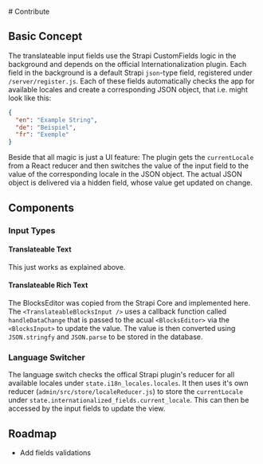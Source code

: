 # Contribute

## Basic Concept
The translateable input fields use the Strapi CustomFields logic in the background and depends on the official Internationalization plugin. Each field in the background is a default Strapi `json`-type field, registered under `/server/register.js`. Each of these fields automatically checks the app for available locales and create a corresponding JSON object, that i.e. might look like this:

```json
{
  "en": "Example String",
  "de": "Beispiel",
  "fr": "Exemple"
}
```

Beside that all magic is just a UI feature: The plugin gets the `currentLocale` from a React reducer and then switches the value of the input field to the value of the corresponding locale in the JSON object. The actual JSON object is delivered via a hidden field, whose value get updated on change.

## Components 

### Input Types

#### Translateable Text
This just works as explained above.

#### Translateable Rich Text
The BlocksEditor was copied from the Strapi Core and implemented here. The `<TranslateableBlocksInput />` uses a callback function called `handleDataChange` that is passed to the acual `<BlocksEditor>` via the `<BlocksInput>` to update the value. The value is then converted using `JSON.stringfy` and `JSON.parse` to be stored in the database. 

### Language Switcher
The language switch checks the offical Strapi plugin's reducer for all available locales under `state.i18n_locales.locales`. It then uses it's own reducer (`admin/src/store/localeReducer.js`) to store the `currentLocale` under `state.internationalized_fields.current_locale`. This can then be accessed by the input fields to update the view.


## Roadmap

* Add fields validations